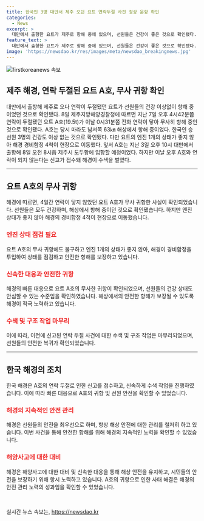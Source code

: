 ```yaml
---
title: 한국인 3명 대만서 제주 오던 요트 연락두절 사건 정상 운항 확인
categories:
  - News
excerpt: >
  대만에서 출항한 요트가 제주로 항해 중에 있으며, 선원들은 건강이 좋은 것으로 확인됐다. 7일 오후 연락이 두절된 후, 8일 새벽 다시 연락을 받아 무사히 항해 중임이 확인됐다. 한국인 선원 3명의 건강상태도 좋은 것으로 전해졌지만, 요트의 엔진 상태가 좋지 않아 해경 경비함정 4척이 출동했다. 요트는 마라도 남서쪽 해상에서 항해 중이었으며, 3일 대만 출항 후 8일 제주시 도두항에 입항할 예정이었으나 연락 두절로 신고가 접수돼 수색이 이뤄졌다.
feature_text: >
  대만에서 출항한 요트가 제주로 항해 중에 있으며, 선원들은 건강이 좋은 것으로 확인됐다. 7일 오후 연락이 두절된 후, 8일 새벽 다시 연락을 받아 무사히 항해 중임이 확인됐다. 한국인 선원 3명의 건강상태도 좋은 것으로 전해졌지만, 요트의 엔진 상태가 좋지 않아 해경 경비함정 4척이 출동했다. 요트는 마라도 남서쪽 해상에서 항해 중이었으며, 3일 대만 출항 후 8일 제주시 도두항에 입항할 예정이었으나 연락 두절로 신고가 접수돼 수색이 이뤄졌다.
image: 'https://newsdao.kr/res/images/meta/newsdao_breakingnews.jpg'
---
```


<p><img src="https://newsdao.kr/res/images/meta/newsdao_breakingnews.jpg" alt="firstkoreanews 속보" /></p>

<h2 data-ke-size="size26">제주 해경, 연락 두절된 요트 A호, 무사 귀항 확인</h2>

<p data-ke-size="size16">대만에서 출항해 제주로 오다 연락이 두절됐던 요트가 선원들의 건강 이상없이 항해 중이었던 것으로 확인됐다. 8일 제주지방해양경찰청에 따르면 지난 7일 오후 4시42분쯤 연락이 두절됐던 요트 A호(19.5t)가 이날 0시31분쯤 전화 연락이 닿아 무사히 항해 중인 것으로 확인됐다. A호는 당시 마라도 남서쪽 63㎞ 해상에서 항해 중이었다. 한국인 승선원 3명의 건강도 이상 없는 것으로 확인됐다. 다만 요트의 엔진 1개의 상태가 좋지 않아 해경 경비함정 4척이 현장으로 이동했다. 앞서 A호는 지난 3일 오후 10시 대만에서 출항해 8일 오전 8시쯤 제주시 도두항에 입항할 예정이었다. 하지만 이날 오후 A호와 연락이 되지 않는다는 신고가 접수돼 해경이 수색을 벌였다.</p>

<hr>

<h2 data-ke-size="size24">요트 A호의 무사 귀항</h2>

<p data-ke-size="size16">해경에 따르면, 4일간 연락이 닿지 않았던 요트 A호가 무사 귀항한 사실이 확인되었습니다. 선원들은 모두 건강하며, 해상에서 항해 중이던 것으로 확인됐습니다. 하지만 엔진 상태가 좋지 않아 해경의 경비함정 4척이 현장으로 이동했습니다.</p>

<h3 data-ke-size="size22"><b><span style="color: #ee2323;">엔진 상태 점검 필요</span></b></h3>

<p data-ke-size="size16">요트 A호의 무사 귀항에도 불구하고 엔진 1개의 상태가 좋지 않아, 해경이 경비함정을 투입하여 상태를 점검하고 안전한 항해를 보장하고 있습니다.</p>

<h3 data-ke-size="size22"><b><span style="color: #ee2323;">신속한 대응과 안전한 귀항</span></b></h3>

<p data-ke-size="size16">해경의 빠른 대응으로 요트 A호의 무사한 귀항이 확인되었으며, 선원들의 건강 상태도 안심할 수 있는 수준임을 확인하였습니다. 해상에서의 안전한 항해가 보장될 수 있도록 해경이 적극 노력하고 있습니다.</p>

<h3 data-ke-size="size22"><b><span style="color: #ee2323;">수색 및 구조 작업 마무리</span></b></h3>

<p data-ke-size="size16">이에 따라, 이전에 신고된 연락 두절 사건에 대한 수색 및 구조 작업은 마무리되었으며, 선원들의 안전한 복귀가 확인되었습니다.</p>

<hr>

<h2 data-ke-size="size24">한국 해경의 조치</h2>

<p data-ke-size="size16">한국 해경은 A호의 연락 두절로 인한 신고를 접수하고, 신속하게 수색 작업을 진행하였습니다. 이에 따라 빠른 대응으로 A호의 귀항 및 선원 안전을 확인할 수 있었습니다.</p>

<h3 data-ke-size="size22"><b><span style="color: #ee2323;">해경의 지속적인 안전 관리</span></b></h3>

<p data-ke-size="size16">해경은 선원들의 안전을 최우선으로 하며, 항상 해상 안전에 대한 관리를 철저히 하고 있습니다. 이번 사건을 통해 안전한 항해를 위해 해경의 지속적인 노력을 확인할 수 있었습니다.</p>

<h3 data-ke-size="size22"><b><span style="color: #ee2323;">해양사고에 대한 대비</span></b></h3>

<p data-ke-size="size16">해경은 해양사고에 대한 대비 및 신속한 대응을 통해 해상 안전을 유지하고, 시민들의 안전을 보장하기 위해 항시 노력하고 있습니다. A호의 귀항으로 인한 사태 해결은 해경의 안전 관리 노력의 성과임을 확인할 수 있었습니다.</p>

<p data-ke-size="size16">&nbsp;</p>
실시간 뉴스 속보는, <a href="https://newsdao.kr" rel="dofollow">https://newsdao.kr</a>


